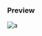 ### Preview
![a](https://github.com/Eazvy/UILibs/blob/main/Librarys/Random/Screenshot%202023-03-07%20234404.png?raw=true)
